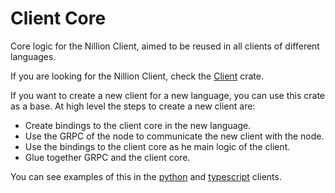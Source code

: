 # Client Core

Core logic for the Nillion Client, aimed to be reused in all clients of different languages.

If you are looking for the Nillion Client, check the [Client](../../client-v2/README.md) crate.

If you want to create a new client for a new language, you can use this crate as a base.
At high level the steps to create a new client are:

* Create bindings to the client core in the new language.
* Use the GRPC of the node to communicate the new client with the node.
* Use the bindings to the client core as he main logic of the client.
* Glue together GRPC and the client core.

You can see examples of this in the [python](../../client/bindings/python/README.md)
and [typescript](https://github.com/NillionNetwork/client-ts) clients. 